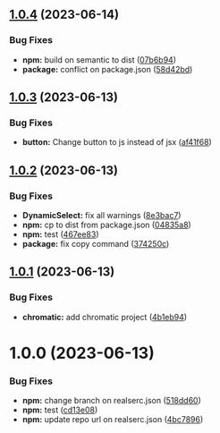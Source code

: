 ## [1.0.4](https://github.com/thegreataint/tacstory/compare/v1.0.3...v1.0.4) (2023-06-14)


### Bug Fixes

* **npm:** build on semantic to dist ([07b6b94](https://github.com/thegreataint/tacstory/commit/07b6b94baca168e8ec59306a7fa53abb35afaf07))
* **package:** conflict on package.json ([58d42bd](https://github.com/thegreataint/tacstory/commit/58d42bd3480749f62a0f9a221b2eb6dd915d0787))

## [1.0.3](https://github.com/thegreataint/tacstory/compare/v1.0.2...v1.0.3) (2023-06-13)


### Bug Fixes

* **button:** Change button to js instead of jsx ([af41f68](https://github.com/thegreataint/tacstory/commit/af41f682145d7cd08ce99b4d54e7a8fae4e5afda))

## [1.0.2](https://github.com/thegreataint/tacstory/compare/v1.0.1...v1.0.2) (2023-06-13)


### Bug Fixes

* **DynamicSelect:** fix all warnings ([8e3bac7](https://github.com/thegreataint/tacstory/commit/8e3bac7df940a302f4f274d8f196594d797eff00))
* **npm:** cp to dist from package.json ([04835a8](https://github.com/thegreataint/tacstory/commit/04835a829ae32930134f16275c41aa533323c69d))
* **npm:** test ([467ee83](https://github.com/thegreataint/tacstory/commit/467ee83f401072d95041fa2454bd286aca0f75f8))
* **package:** fix copy command ([374250c](https://github.com/thegreataint/tacstory/commit/374250c3dad64ebc385eedb4e68fe9328a520b1c))

## [1.0.1](https://github.com/thegreataint/tacstory/compare/v1.0.0...v1.0.1) (2023-06-13)


### Bug Fixes

* **chromatic:** add chromatic project ([4b1eb94](https://github.com/thegreataint/tacstory/commit/4b1eb94b79e5868cbf0eda47a6030ce3c2a42ec4))

# 1.0.0 (2023-06-13)


### Bug Fixes

* **npm:** change branch on realserc.json ([518dd60](https://github.com/thegreataint/tacstory/commit/518dd60e52b3793c67a61d55be32b7d7ec73b152))
* **npm:** test ([cd13e08](https://github.com/thegreataint/tacstory/commit/cd13e08e3f28a393815c7e43e3090389e05d1282))
* **npm:** update repo url on realserc.json ([4bc7896](https://github.com/thegreataint/tacstory/commit/4bc78961d4129d2fa7287d6b88f0c116d26ca6a8))
